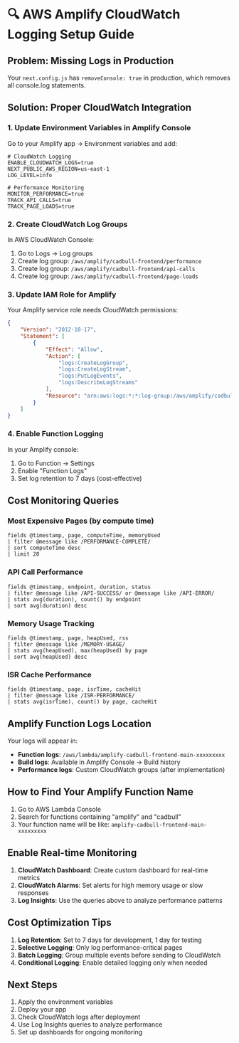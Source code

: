# 🔍 AWS Amplify CloudWatch Logging Setup Guide

## Problem: Missing Logs in Production
Your `next.config.js` has `removeConsole: true` in production, which removes all console.log statements.

## Solution: Proper CloudWatch Integration

### 1. Update Environment Variables in Amplify Console

Go to your Amplify app → Environment variables and add:

```
# CloudWatch Logging
ENABLE_CLOUDWATCH_LOGS=true
NEXT_PUBLIC_AWS_REGION=us-east-1
LOG_LEVEL=info

# Performance Monitoring
MONITOR_PERFORMANCE=true
TRACK_API_CALLS=true
TRACK_PAGE_LOADS=true
```

### 2. Create CloudWatch Log Groups

In AWS CloudWatch Console:
1. Go to Logs → Log groups
2. Create log group: `/aws/amplify/cadbull-frontend/performance`
3. Create log group: `/aws/amplify/cadbull-frontend/api-calls`
4. Create log group: `/aws/amplify/cadbull-frontend/page-loads`

### 3. Update IAM Role for Amplify

Your Amplify service role needs CloudWatch permissions:

```json
{
    "Version": "2012-10-17",
    "Statement": [
        {
            "Effect": "Allow",
            "Action": [
                "logs:CreateLogGroup",
                "logs:CreateLogStream",
                "logs:PutLogEvents",
                "logs:DescribeLogStreams"
            ],
            "Resource": "arn:aws:logs:*:*:log-group:/aws/amplify/cadbull-frontend/*"
        }
    ]
}
```

### 4. Enable Function Logging

In your Amplify console:
1. Go to Function → Settings
2. Enable "Function Logs"
3. Set log retention to 7 days (cost-effective)

## Cost Monitoring Queries

### Most Expensive Pages (by compute time)
```
fields @timestamp, page, computeTime, memoryUsed
| filter @message like /PERFORMANCE-COMPLETE/
| sort computeTime desc
| limit 20
```

### API Call Performance
```
fields @timestamp, endpoint, duration, status
| filter @message like /API-SUCCESS/ or @message like /API-ERROR/
| stats avg(duration), count() by endpoint
| sort avg(duration) desc
```

### Memory Usage Tracking
```
fields @timestamp, page, heapUsed, rss
| filter @message like /MEMORY-USAGE/
| stats avg(heapUsed), max(heapUsed) by page
| sort avg(heapUsed) desc
```

### ISR Cache Performance
```
fields @timestamp, page, isrTime, cacheHit
| filter @message like /ISR-PERFORMANCE/
| stats avg(isrTime), count() by page, cacheHit
```

## Amplify Function Logs Location

Your logs will appear in:
- **Function logs**: `/aws/lambda/amplify-cadbull-frontend-main-xxxxxxxxx`
- **Build logs**: Available in Amplify Console → Build history
- **Performance logs**: Custom CloudWatch groups (after implementation)

## How to Find Your Amplify Function Name

1. Go to AWS Lambda Console
2. Search for functions containing "amplify" and "cadbull"
3. Your function name will be like: `amplify-cadbull-frontend-main-xxxxxxxxx`

## Enable Real-time Monitoring

1. **CloudWatch Dashboard**: Create custom dashboard for real-time metrics
2. **CloudWatch Alarms**: Set alerts for high memory usage or slow responses
3. **Log Insights**: Use the queries above to analyze performance patterns

## Cost Optimization Tips

1. **Log Retention**: Set to 7 days for development, 1 day for testing
2. **Selective Logging**: Only log performance-critical pages
3. **Batch Logging**: Group multiple events before sending to CloudWatch
4. **Conditional Logging**: Enable detailed logging only when needed

## Next Steps

1. Apply the environment variables
2. Deploy your app
3. Check CloudWatch logs after deployment
4. Use Log Insights queries to analyze performance
5. Set up dashboards for ongoing monitoring
